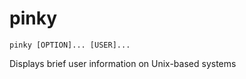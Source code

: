 # pinky

```
pinky [OPTION]... [USER]...
```

Displays brief user information on Unix-based systems
